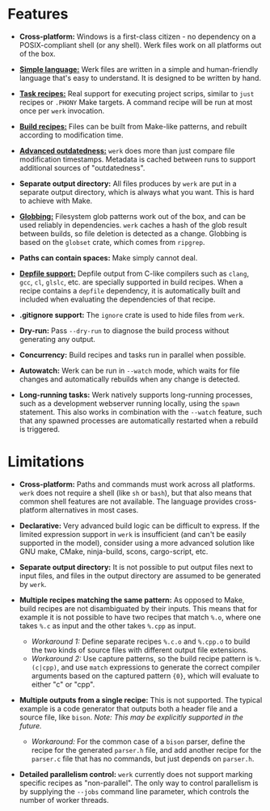 # Features

- **Cross-platform:** Windows is a first-class citizen - no dependency on a
  POSIX-compliant shell (or any shell). Werk files work on all platforms out of
  the box.

- **[Simple language:](./language.md)** Werk files are written in a simple and
  human-friendly language that's easy to understand. It is designed to be
  written by hand.

- **[Task recipes:](./task_recipes.md)** Real support for executing project
  scrips, similar to `just` recipes or `.PHONY` Make targets. A command recipe
  will be run at most once per `werk` invocation.

- **[Build recipes:](./build_recipes.md)** Files can be built from Make-like
  patterns, and rebuilt according to modification time.

- **[Advanced outdatedness:](./outdatedness.md)** `werk` does more than just
  compare file modification timestamps. Metadata is cached between runs to
  support additional sources of "outdatedness".

- **Separate output directory:** All files produces by `werk` are put in a
  separate output directory, which is always what you want. This is hard to
  achieve with Make.

- **[Globbing:](./language/operations.md#glob)** Filesystem glob patterns work
  out of the box, and can be used reliably in dependencies. `werk` caches a hash
  of the glob result between builds, so file deletion is detected as a change.
  Globbing is based on the `globset` crate, which comes from `ripgrep`.

- **Paths can contain spaces:** Make simply cannot deal.

- **[Depfile support:](./depfile_support.md)** Depfile output from C-like
  compilers such as `clang`, `gcc`, `cl`, `glslc`, etc. are specially supported
  in build recipes. When a recipe contains a `depfile` dependency, it is
  automatically built and included when evaluating the dependencies of that
  recipe.

- **.gitignore support:** The `ignore` crate is used to hide files from `werk`.

- **Dry-run:** Pass `--dry-run` to diagnose the build process without generating
  any output.

- **Concurrency:** Build recipes and tasks run in parallel when possible.

- **Autowatch:** Werk can be run in `--watch` mode, which waits for file changes
  and automatically rebuilds when any change is detected.

- **Long-running tasks:** Werk natively supports long-running processes, such as
  a development webserver running locally, using the `spawn` statement. This
  also works in combination with the `--watch` feature, such that any spawned
  processes are automatically restarted when a rebuild is triggered.

# Limitations

- **Cross-platform:** Paths and commands must work across all platforms. `werk`
  does not require a shell (like `sh` or `bash`), but that also means that
  common shell features are not available. The language provides cross-platform
  alternatives in most cases.

- **Declarative:** Very advanced build logic can be difficult to express. If the
  limited expression support in `werk` is insufficient (and can't be easily
  supported in the model), consider using a more advanced solution like GNU
  make, CMake, ninja-build, scons, cargo-script, etc.

- **Separate output directory:** It is not possible to put output files next to
  input files, and files in the output directory are assumed to be generated by
  `werk`.

- **Multiple recipes matching the same pattern:** As opposed to Make, build
  recipes are not disambiguated by their inputs. This means that for example it
  is not possible to have two recipes that match `%.o`, where one takes `%.c` as
  input and the other takes `%.cpp` as input.
  - *Workaround 1:* Define separate recipes `%.c.o` and `%.cpp.o` to build the two
    kinds of source files with different output file extensions.
  - *Workaround 2:* Use capture patterns, so the build recipe pattern is
    `%.(c|cpp)`, and use `match` expressions to generate the correct compiler
    arguments based on the captured pattern `{0}`, which will evaluate to either
    "c" or "cpp".

- **Multiple outputs from a single recipe:** This is not supported. The typical
  example is a code generator that outputs both a header file and a source file,
  like `bison`. *Note: This may be explicitly supported in the future.*
  - *Workaround:* For the common case of a `bison` parser, define the recipe for
    the generated `parser.h` file, and add another recipe for the `parser.c`
    file that has no commands, but just depends on `parser.h`.

- **Detailed parallelism control:**  `werk` currently does not support marking
  specific recipes as "non-parallel". The only way to control parallelism is by
  supplying the `--jobs` command line parameter, which controls the number of
  worker threads.
